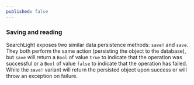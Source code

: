 ```yaml
---
published: false
---
```


### Saving and reading

SearchLight exposes two similar data persistence methods: `save!` and `save`. They both perform the same action
(persisting the object to the database), but `save` will return a `Bool` of value `true` to indicate that the operation
was successful or a `Bool` of value `false` to indicate that the operation has failed. While the `save!` variant will
return the persisted object upon success or will throw an exception on failure.
